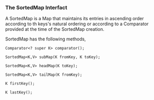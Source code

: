 ### The SortedMap Interfact
A SortedMap is a Map that maintains its entries in ascending order according to th keys's natural ordering or according to a Comparator provided at the time of the SortedMap creation.

SortedMap has the following methods,
````
Comparator<? super K> comparator();

SortedMap<K,V> subMap(K fromKey, K toKey);

SortedMap<K,V> headMap(K toKey);

SortedMap<K,V> tailMap(K fromKey);

K firstKey();

K lastKey();
````
